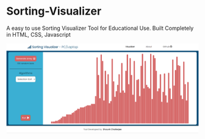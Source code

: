 # Sorting-Visualizer
A easy to use Sorting Visualizer Tool for Educational Use.
Built Completely in HTML, CSS, Javascript
<p align = "center">
  <img src = "./Postpic1.png">
</p>
